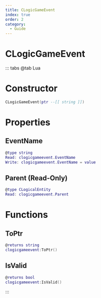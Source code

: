 ```yaml
---
title: CLogicGameEvent
index: true
order: 2
category:
  - Guide
---
```


# CLogicGameEvent

::: tabs
@tab Lua
# Constructor
```lua
CLogicGameEvent(ptr --[[ string ]])
```
# Properties
## EventName 
```lua
@type string
Read: clogicgameevent.EventName
Write: clogicgameevent.EventName = value
```
## Parent (Read-Only)
```lua
@type CLogicalEntity
Read: clogicgameevent.Parent
```
# Functions
## ToPtr
```lua
@returns string
clogicgameevent:ToPtr()
```
## IsValid
```lua
@returns bool
clogicgameevent:IsValid()
```

:::